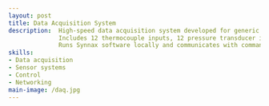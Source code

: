```yaml
---
layout: post
title: Data Acquisition System
description:  High-speed data acquisition system developed for generic fluid systems.
              Includes 12 thermocouple inputs, 12 pressure transducer inputs, 4 load cell inputs, 1 pyrotechnic output.
              Runs Synnax software locally and communicates with command and control computer over fibre-optic at up to 800m of range.
skills: 
- Data acquisition
- Sensor systems
- Control
- Networking
main-image: /daq.jpg 
---
```

